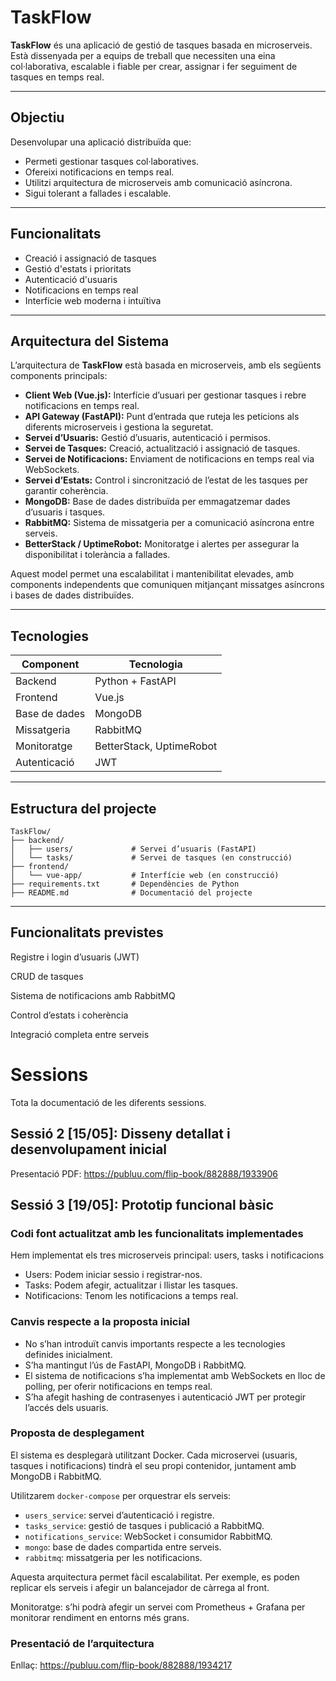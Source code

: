 # TaskFlow

**TaskFlow** és una aplicació de gestió de tasques basada en microserveis. Està dissenyada per a equips de treball que necessiten una eina col·laborativa, escalable i fiable per crear, assignar i fer seguiment de tasques en temps real.

---

## Objectiu

Desenvolupar una aplicació distribuïda que:
- Permeti gestionar tasques col·laboratives.
- Ofereixi notificacions en temps real.
- Utilitzi arquitectura de microserveis amb comunicació asíncrona.
- Sigui tolerant a fallades i escalable.

---

## Funcionalitats

- Creació i assignació de tasques
- Gestió d'estats i prioritats
- Autenticació d'usuaris
- Notificacions en temps real
- Interfície web moderna i intuïtiva

---

## Arquitectura del Sistema

L’arquitectura de **TaskFlow** està basada en microserveis, amb els següents components principals:

- **Client Web (Vue.js):** Interfície d’usuari per gestionar tasques i rebre notificacions en temps real.
- **API Gateway (FastAPI):** Punt d’entrada que ruteja les peticions als diferents microserveis i gestiona la seguretat.
- **Servei d’Usuaris:** Gestió d’usuaris, autenticació i permisos.
- **Servei de Tasques:** Creació, actualització i assignació de tasques.
- **Servei de Notificacions:** Enviament de notificacions en temps real via WebSockets.
- **Servei d’Estats:** Control i sincronització de l’estat de les tasques per garantir coherència.
- **MongoDB:** Base de dades distribuïda per emmagatzemar dades d’usuaris i tasques.
- **RabbitMQ:** Sistema de missatgeria per a comunicació asíncrona entre serveis.
- **BetterStack / UptimeRobot:** Monitoratge i alertes per assegurar la disponibilitat i tolerància a fallades.

Aquest model permet una escalabilitat i mantenibilitat elevades, amb components independents que comuniquen mitjançant missatges asíncrons i bases de dades distribuïdes.

---

## Tecnologies

| Component       | Tecnologia         |
|----------------|--------------------|
| Backend         | Python + FastAPI   |
| Frontend        | Vue.js             |
| Base de dades   | MongoDB            |
| Missatgeria     | RabbitMQ           |
| Monitoratge     | BetterStack, UptimeRobot |
| Autenticació    | JWT                |

---

##  Estructura del projecte
```
TaskFlow/
├── backend/
│   ├── users/             # Servei d’usuaris (FastAPI)
│   └── tasks/             # Servei de tasques (en construcció)
├── frontend/
│   └── vue-app/           # Interfície web (en construcció)
├── requirements.txt       # Dependències de Python
├── README.md              # Documentació del projecte
```
---

## Funcionalitats previstes
Registre i login d’usuaris (JWT)

CRUD de tasques

Sistema de notificacions amb RabbitMQ

Control d’estats i coherència

Integració completa entre serveis

# Sessions
Tota la documentació de les diferents sessions.

## Sessió 2 [15/05]: Disseny detallat i desenvolupament inicial

Presentació PDF: https://publuu.com/flip-book/882888/1933906

## Sessió 3 [19/05]: Prototip funcional bàsic

### Codi font actualitzat amb les funcionalitats implementades
Hem implementat els tres microserveis principal: users, tasks i notificacions

- Users: Podem iniciar sessio i registrar-nos.
- Tasks: Podem afegir, actualitzar i llistar les tasques.
- Notificacions: Tenom les notificacions a temps real.

### Canvis respecte a la proposta inicial

- No s’han introduït canvis importants respecte a les tecnologies definides inicialment.
- S’ha mantingut l’ús de FastAPI, MongoDB i RabbitMQ.
- El sistema de notificacions s’ha implementat amb WebSockets en lloc de polling, per oferir notificacions en temps real.
- S’ha afegit hashing de contrasenyes i autenticació JWT per protegir l’accés dels usuaris.

### Proposta de desplegament

El sistema es desplegarà utilitzant Docker. Cada microservei (usuaris, tasques i notificacions) tindrà el seu propi contenidor, juntament amb MongoDB i RabbitMQ.

Utilitzarem `docker-compose` per orquestrar els serveis:

- `users_service`: servei d’autenticació i registre.
- `tasks_service`: gestió de tasques i publicació a RabbitMQ.
- `notifications_service`: WebSocket i consumidor RabbitMQ.
- `mongo`: base de dades compartida entre serveis.
- `rabbitmq`: missatgeria per les notificacions.

Aquesta arquitectura permet fàcil escalabilitat. Per exemple, es poden replicar els serveis i afegir un balancejador de càrrega al front.

Monitoratge: s’hi podrà afegir un servei com Prometheus + Grafana per monitorar rendiment en entorns més grans.

### Presentació de l’arquitectura

Enllaç: https://publuu.com/flip-book/882888/1934217
